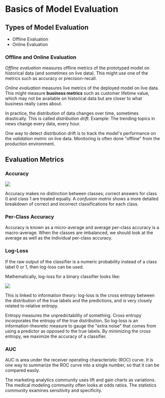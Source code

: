 # Basics of Model Evaluation

## Types of  Model Evaluation

- Offline Evaluation
- Online Evaluation

### Offline and Online Evaluation

*Offline evaluation* measures offline metrics of the prototyped model on historical data (and sometimes on live data). This might use one of the metrics such as accuracy or precision-recall.

*Online evaluation* measures live metrics of the deployed model on live data. This might measure **business metrics** such as customer lifetime value, which may not be available on historical data but are closer to what business really cares about.

In practice, the distribution of data changes over time, sometimes drastically. This is called *distribution drift*. Example: The trending topics in news change every data, every hour.

One way to detect distribution drift is to track the model's performance on the *validation metric* on live data. Monitoring is often done "offline" from the production environment.

## Evaluation Metrics

### Accuracy

<img src="https://render.githubusercontent.com/render/math?math=\text{Accuracy} = \frac{\text{No. of correct predictions}}{\text{Total observations}}">

Accuracy makes no distinction between classes; correct answers for class 0 and class 1 are treated equally. A *confusion matrix* shows a more detailed breakdown of correct and incorrect classifications for each class.

### Per-Class Accuracy

Accuracy is known as a micro-average and average per-class accuracy is a macro-average. When the classes are imbalanced, we should look at the average as well as the individual per-class accuracy.

### Log-Loss

If the raw output of the classifier is a numeric probability instead of a class label 0 or 1, then log-loss can be used.

Mathematically, log-loss for a binary classifier looks like:

<img src="https://render.githubusercontent.com/render/math?math=\text{Log-loss} = -\frac{1}{N}\sum_{i=1}^{N} y_{i} log p_{i} %2B (1-y_{i})log(1-p_{i})">

This is linked to information theory: log-loss is the cross entropy between the distribution of the true labels and the predictions, and is very closely related to relative entropy.

Entropy measures the unpredictability of something. Cross entropy incorporates the entropy of the true distribution. So log-loss is an information-theoretic measure to gauge the "extra noise" that comes from using a predictor as opposed to the true labels. By minimizing the cross entropy, we maximize the accuracy of a classifier.

### AUC

AUC is area under the receiver operating characteristic (ROC) curve. It is one way to summarize the ROC curve into a single number, so that it can be compared easily.

The marketing analytics community uses lift and gain charts as variations. The medical modeling community often looks at odds ratios. The statistics community examines sensitivity and specificity.
